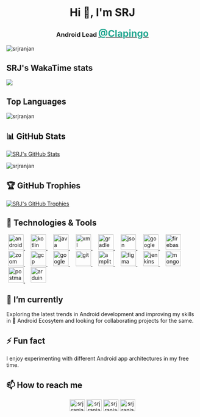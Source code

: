 <h1 align="center">Hi 👋, I'm <b>SRJ</b></h1>

<h3 align="center">Android Lead   <a href="https://www.clapingo.com" target="_blank" rel="noreferrer"> <span style="font-size: 1.5em; color: #24A791;">@Clapingo </span></a></h3>

<p align="left"> <img src="https://komarev.com/ghpvc/?username=srjranjan&label=Profile%20views&color=0e75b6&style=flat" alt="srjranjan" /> </p>

## SRJ's WakaTime stats 
<p><img align="center" src="https://github-readme-stats.vercel.app/api/wakatime?username=srjranjan&theme=neon"/>
</p>

## Top Languages 
<p><img align="center" src="https://github-readme-stats.vercel.app/api/top-langs?username=srjranjan&show_icons=true&locale=en&layout=pie&theme=neon" alt="srjranjan" />
</p>

## 📊 GitHub Stats

[![SRJ's GitHub Stats](https://github-readme-stats.vercel.app/api?username=srjranjan&show=reviews,prs_merged,prs_merged_percentage&hide=issues,stars,contributed&show_icons=true&count_private=true&theme=neon)](https://github.com/srjranjan)

<p><img align="center" src="https://github-readme-streak-stats.herokuapp.com/?user=srjranjan&theme=neon" alt="srjranjan" /></p>

## 🏆 GitHub Trophies

[![SRJ's GitHub Trophies](https://github-profile-trophy.vercel.app/?username=srjranjan&theme=onestar&margin-w=15&margin-h=15no-bg=truea&row=2&column=4)](https://github.com/srjranjan)


## 🔧 Technologies & Tools

<p align="left"> <a href="https://developer.android.com" target="_blank" rel="noreferrer"style="margin-left: 5px; margin-right: 10px;"> <img src="https://www.vectorlogo.zone/logos/android/android-icon.svg" alt="android" width="40" height="40"/> </a> <a href="https://kotlinlang.org" target="_blank" rel="noreferrer"style="margin-left: 5px; margin-right: 10px;"> <img src="https://www.vectorlogo.zone/logos/kotlinlang/kotlinlang-icon.svg" alt="kotlin" width="40" height="40"/> </a> <a href="https://java.com" target="_blank" rel="noreferrer"style="margin-left: 5px; margin-right: 10px;"> <img src="https://www.vectorlogo.zone/logos/java/java-icon.svg" alt="java" width="40" height="40"/>
<a href="https://www.xml.com/" target="_blank" rel="noreferrer"style="margin-left: 5px; margin-right: 10px;"> <img src="https://www.vectorlogo.zone/logos/w3c_xml/w3c_xml-icon.svg" alt="xml" width="40" height="40"/>
<a href="https://gradle.org" target="_blank" rel="noreferrer"style="margin-left: 5px; margin-right: 10px;"> <img src="https://www.vectorlogo.zone/logos/gradle/gradle-icon.svg" alt="gradle" width="40" height="40"/> </a><a href="https://json.org" target="_blank" rel="noreferrer"style="margin-left: 5px; margin-right: 10px;"> <img src="https://www.vectorlogo.zone/logos/json/json-ar21.svg" alt="json" width="40" height="40"/> </a> <a href="https://play.google.com/" target="_blank" rel="noreferrer"style="margin-left: 5px; margin-right: 10px;"> <img src="https://www.vectorlogo.zone/logos/google_play/google_play-icon.svg" alt="google play" width="40" height="40"/> </a><a href="https://firebase.google.com/" target="_blank" rel="noreferrer"style="margin-left: 5px; margin-right: 10px;"> <img src="https://www.vectorlogo.zone/logos/firebase/firebase-icon.svg" alt="firebase" width="40" height="40"/> </a> <a href="https://zoom.us/" target="_blank" rel="noreferrer"style="margin-left: 5px; margin-right: 10px;"> <img src="https://www.vectorlogo.zone/logos/zoomus/zoomus-icon.svg" alt="zoom" width="40" height="40"/> </a>
<a href="https://cloud.google.com" target="_blank" rel="noreferrer"style="margin-left: 5px; margin-right: 10px;"> <img src="https://www.vectorlogo.zone/logos/google_cloud/google_cloud-icon.svg" alt="gcp" width="40" height="40"/> </a><a href="https://play.google.com/" target="_blank" rel="noreferrer"style="margin-left: 5px; margin-right: 10px;"> <img src="https://www.vectorlogo.zone/logos/visualstudio_code/visualstudio_code-icon.svg" alt="google play" width="40" height="40"/> </a>  <a href="https://git-scm.com/" target="_blank" rel="noreferrer"style="margin-left: 5px; margin-right: 10px;"> <img src="https://www.vectorlogo.zone/logos/git-scm/git-scm-icon.svg" alt="git" width="40" height="40"/> </a> <a href="https://amplitude.com/" target="_blank" rel="noreferrer"style="margin-left: 5px; margin-right: 10px;"> <img src="https://www.vectorlogo.zone/logos/amplitude/amplitude-icon.svg" alt="amplitude" width="40" height="40">
</a><a href="https://www.figma.com/" target="_blank" rel="noreferrer"style="margin-left: 5px; margin-right: 10px;"> <img src="https://www.vectorlogo.zone/logos/figma/figma-icon.svg" alt="figma" width="40" height="40"/> </a>  <a href="https://www.jenkins.io" target="_blank" rel="noreferrer"style="margin-left: 5px; margin-right: 10px;"> <img src="https://www.vectorlogo.zone/logos/jenkins/jenkins-icon.svg" alt="jenkins" width="40" height="40"/> </a>  <a href="https://www.mongodb.com/" target="_blank" rel="noreferrer"style="margin-left: 5px; margin-right: 10px;"> <img src="https://www.vectorlogo.zone/logos/mongodb/mongodb-ar21.svg" alt="mongodb" width="40" height="40"/> </a> <a href="https://postman.com" target="_blank" rel="noreferrer"style="margin-left: 5px; margin-right: 10px;"> <img src="https://www.vectorlogo.zone/logos/getpostman/getpostman-icon.svg" alt="postman" width="40" height="40"/> </a> <a href="https://www.arduino.cc/" target="_blank" rel="noreferrer"style="margin-left: 5px; margin-right: 10px;"> <img src="https://cdn.worldvectorlogo.com/logos/arduino-1.svg" alt="arduino" width="40" height="40"/> </a> </p>


## 🌱 I’m currently 

Exploring the latest trends in Android development and improving my skills in 🚀 Android Ecosytem and looking for collaborating projects for the same.


## ⚡ Fun fact

I enjoy experimenting with different Android app architectures in my free time.


## 📫 How to reach me

<p align="center">
<a href="https://twitter.com/srjranjan" target="blank"><img align="center" src="https://raw.githubusercontent.com/rahuldkjain/github-profile-readme-generator/master/src/images/icons/Social/twitter.svg" alt="srjranjan" height="30" width="40" /></a>
<a href="https://linkedin.com/in/srjranjan" target="blank"><img align="center" src="https://raw.githubusercontent.com/rahuldkjain/github-profile-readme-generator/master/src/images/icons/Social/linked-in-alt.svg" alt="srjranjan" height="30" width="40" /></a>
<a href="https://instagram.com/srjranjan" target="blank"><img align="center" src="https://raw.githubusercontent.com/rahuldkjain/github-profile-readme-generator/master/src/images/icons/Social/instagram.svg" alt="srjranjan" height="30" width="40" /></a>
<a href="https://www.leetcode.com/srjranjan" target="blank"><img align="center" src="https://raw.githubusercontent.com/rahuldkjain/github-profile-readme-generator/master/src/images/icons/Social/leet-code.svg" alt="srjranjan" height="30" width="40" /></a>
</p>

